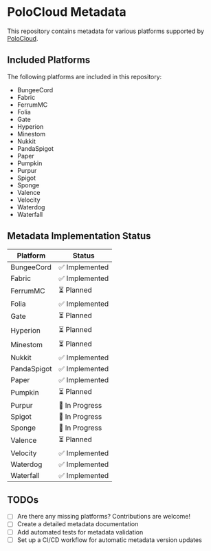 # PoloCloud Metadata

This repository contains metadata for various platforms supported by [PoloCloud](https://github.com/thePolocloud/polocloud-v2).

## Included Platforms

The following platforms are included in this repository:

- BungeeCord
- Fabric
- FerrumMC
- Folia
- Gate
- Hyperion
- Minestom
- Nukkit
- PandaSpigot
- Paper
- Pumpkin
- Purpur
- Spigot
- Sponge
- Valence
- Velocity
- Waterdog
- Waterfall

## Metadata Implementation Status

| Platform     | Status         |
|--------------|---------------|
| BungeeCord   | ✅ Implemented |
| Fabric       | ✅ Implemented |
| FerrumMC     | ⏳ Planned     |
| Folia        | ✅ Implemented |
| Gate         | ⏳ Planned     |
| Hyperion     | ⏳ Planned     |
| Minestom     | ⏳ Planned     |
| Nukkit       | ✅ Implemented |
| PandaSpigot  | ✅ Implemented |
| Paper        | ✅ Implemented |
| Pumpkin      | ⏳ Planned     |
| Purpur       | 🚧 In Progress |
| Spigot       | 🚧 In Progress |
| Sponge       | 🚧 In Progress |
| Valence      | ⏳ Planned     |
| Velocity     | ✅ Implemented |
| Waterdog     | ✅ Implemented |
| Waterfall    | ✅ Implemented |

## TODOs

- [ ] Are there any missing platforms? Contributions are welcome!
- [ ] Create a detailed metadata documentation
- [ ] Add automated tests for metadata validation
- [ ] Set up a CI/CD workflow for automatic metadata version updates